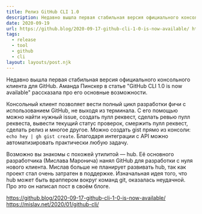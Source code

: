 ```yaml
---
title: Релиз GitHub CLI 1.0
description: Недавно вышла первая стабильная версия официального консольного клиента для GitHub. Аманда Пинскер  рассказала про его основные возможности
date: 2020-09-19
url: https://github.blog/2020-09-17-github-cli-1-0-is-now-available/ https://mislav.net/2020/01/github-cli/
tags:
  - release
  - tool
  - github
  - cli
layout: layouts/post.njk
---
```

Недавно вышла первая стабильная версия официального консольного клиента для GitHub. Аманда Пинскер в статье "GitHub CLI 1.0 is now available" рассказала про его основные возможности.

Консольный клиент позволяет вести полный цикл разработки фичи с использованием GitHub, не выходя из терминала. С его помощью можно найти нужный issue, создать пулл реквест, сделать ревью пулл реквеста, вывести текущий статус проверок, смержить пулл реквест, сделать релиз и многое другое. Можно создать gist прямо из консоли: `echo hey | gh gist create`. Благодаря интеграции с API можно автоматизировать практически любую задачу.

Возможно вы знакомы с похожей утилитой — hub. Её  основного разработчика (Мислава Маронича) нанял GitHub для разработки с нуля нового клиента. Мислав больше не планирует развивать hub, так как проект стал очень затратен в поддержке. Изначальная идея того, что hub может быть враппером вокруг команд git, оказалась неудачной. Про это он написал пост в своём блоге.

https://github.blog/2020-09-17-github-cli-1-0-is-now-available/
https://mislav.net/2020/01/github-cli/
